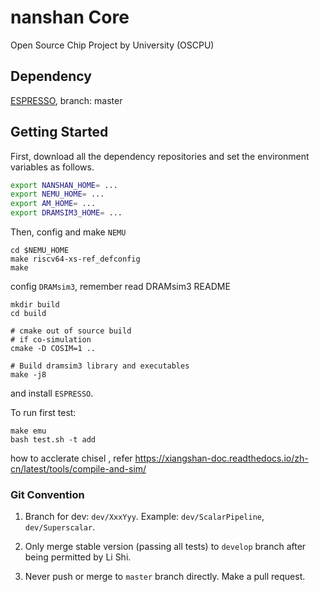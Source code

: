 # nanshan Core

Open Source Chip Project by University (OSCPU)

## Dependency

[ESPRESSO](https://github.com/classabbyamp/espresso-logic), branch: master

## Getting Started

First, download all the dependency repositories and set the environment variables as follows.

```bash
export NANSHAN_HOME= ...
export NEMU_HOME= ...
export AM_HOME= ...
export DRAMSIM3_HOME= ...
```

Then, config and make `NEMU`  
```
cd $NEMU_HOME
make riscv64-xs-ref_defconfig
make
```
config `DRAMsim3`, remember read DRAMsim3 README
```
mkdir build
cd build

# cmake out of source build
# if co-simulation
cmake -D COSIM=1 ..

# Build dramsim3 library and executables
make -j8
```

and install `ESPRESSO`.

To run first test:

```
make emu
bash test.sh -t add
```

how to acclerate chisel , refer https://xiangshan-doc.readthedocs.io/zh-cn/latest/tools/compile-and-sim/


### Git Convention

1. Branch for dev: `dev/XxxYyy`. Example: `dev/ScalarPipeline`, `dev/Superscalar`.

1. Only merge stable version (passing all tests) to `develop` branch after being permitted by Li Shi.

1. Never push or merge to `master` branch directly. Make a pull request.

